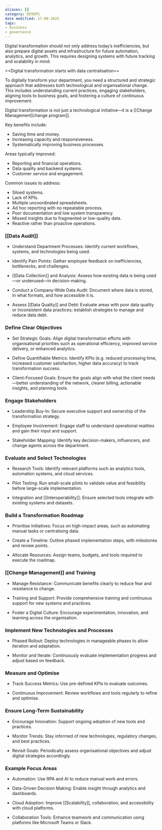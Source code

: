 ```yaml
---
aliases: []
category: DEVOPS
date modified: 27-09-2025
tags:
- business
- governance
---
```

Digital transformation should not only address today’s inefficiencies, but also prepare digital assets and infrastructure for future automation, analytics, and growth. This requires designing systems with future tracking and scalability in mind.

==Digital transformation starts with data centralisation==

To digitally transform your department, you need a structured and strategic approach that addresses both technological and organisational change. This includes understanding current practices, engaging stakeholders, aligning tools to business goals, and fostering a culture of continuous improvement.

Digital transformation is not just a technological initiative—it is a [[Change Management|change program]].

Key benefits include:

- Saving time and money.
- Increasing capacity and responsiveness.
- Systematically improving business processes.

Areas typically improved:

- Reporting and financial operations.
- Data quality and backend systems.
- Customer service and engagement.

Common issues to address:

- Siloed systems.
- Lack of KPIs.
- Multiple uncoordinated spreadsheets.
- Ad hoc reporting with no repeatable process.
- Poor documentation and low system transparency.
- Missed insights due to fragmented or low-quality data.
- Reactive rather than proactive operations.

### [[Data Audit]]

- Understand Department Processes: Identify current workflows, systems, and technologies being used.

- Identify Pain Points: Gather employee feedback on inefficiencies, bottlenecks, and challenges.

- [[Data Collection]] and Analysis: Assess how existing data is being used—or underused—in decision-making.

- Conduct a Company-Wide Data Audit: Document where data is stored, in what formats, and how accessible it is.

- Assess [[Data Quality]] and Debt: Evaluate areas with poor data quality or inconsistent data practices; establish strategies to manage and reduce data debt.

### Define Clear Objectives

- Set Strategic Goals: Align digital transformation efforts with organisational priorities such as operational efficiency, improved service delivery, or enhanced analytics.

- Define Quantifiable Metrics: Identify KPIs (e.g. reduced processing time, increased customer satisfaction, higher data accuracy) to track transformation success.

- Client-Focused Goals: Ensure the goals align with what the client needs—better understanding of the network, clearer billing, actionable insights, and planning tools.

### Engage Stakeholders

- Leadership Buy-In: Secure executive support and ownership of the transformation strategy.

- Employee Involvement: Engage staff to understand operational realities and gain their input and support.

- Stakeholder Mapping: Identify key decision-makers, influencers, and change agents across the department.

### Evaluate and Select Technologies

- Research Tools: Identify relevant platforms such as analytics tools, automation systems, and cloud services.

- Pilot Testing: Run small-scale pilots to validate value and feasibility before large-scale implementation.

- Integration and [[Interoperability]]: Ensure selected tools integrate with existing systems and datasets.

### Build a Transformation Roadmap

- Prioritise Initiatives: Focus on high-impact areas, such as automating manual tasks or centralising data.

- Create a Timeline: Outline phased implementation steps, with milestones and review points.

- Allocate Resources: Assign teams, budgets, and tools required to execute the roadmap.

### [[Change Management]] and Training

- Manage Resistance: Communicate benefits clearly to reduce fear and resistance to change.

- Training and Support: Provide comprehensive training and continuous support for new systems and practices.

- Foster a Digital Culture: Encourage experimentation, innovation, and learning across the organisation.

### Implement New Technologies and Processes

- Phased Rollout: Deploy technologies in manageable phases to allow iteration and adaptation.

- Monitor and Iterate: Continuously evaluate implementation progress and adjust based on feedback.

### Measure and Optimise

- Track Success Metrics: Use pre-defined KPIs to evaluate outcomes.

- Continuous Improvement: Review workflows and tools regularly to refine and optimise.

### Ensure Long-Term Sustainability

- Encourage Innovation: Support ongoing adoption of new tools and practices.

- Monitor Trends: Stay informed of new technologies, regulatory changes, and best practices.

- Revisit Goals: Periodically assess organisational objectives and adjust digital strategies accordingly.

### Example Focus Areas

- Automation: Use RPA and AI to reduce manual work and errors.

- Data-Driven Decision Making: Enable insight through analytics and dashboards.

- Cloud Adoption: Improve [[Scalability]], collaboration, and accessibility with cloud platforms.

- Collaboration Tools: Enhance teamwork and communication using platforms like Microsoft Teams or Slack.



